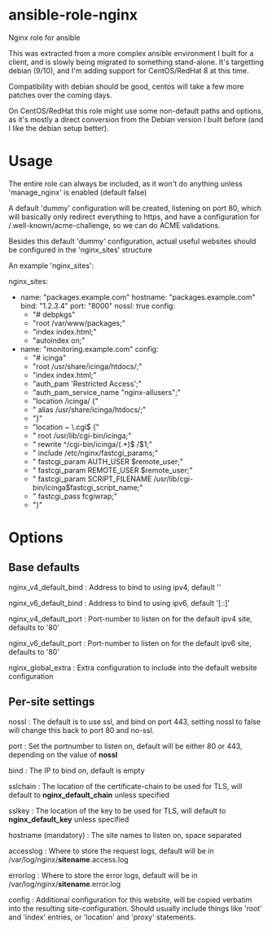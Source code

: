 # ansible-role-nginx
Nginx role for ansible

This was extracted from a more complex ansible environment I built for a client, and is slowly being migrated to something stand-alone.
It's targetting debian (9/10), and I'm adding support for CentOS/RedHat 8 at this time.

Compatibility with debian should be good, centos will take a few more patches over the coming days.

On CentOS/RedHat this role might use some non-default paths and options, as it's mostly a
direct conversion from the Debian version I built before (and I like the debian setup
better).

# Usage

The entire role can always be included, as it won't do anything unless 'manage_nginx' is enabled (default false)

A default 'dummy' configuration will be created, listening on port 80, which will basically only redirect everything to https, and have a configuration for /.well-known/acme-challenge, so we can do ACME validations.

Besides this default 'dummy' configuration, actual useful websites should be configured in the 'nginx_sites' structure

An example 'nginx_sites':

nginx_sites:
  - name: "packages.example.com"
    hostname: "packages.example.com"
    bind: "1.2.3.4"
    port: "8000"
    nossl: true
    config:
      - "# debpkgs"
      - "root /var/www/packages;"
      - "index index.html;"
      - "autoindex on;"
  - name: "monitoring.example.com"
    config:
      - "# icinga"
      - "root /usr/share/icinga/htdocs/;"
      - "index index.html;"
      - "auth_pam 'Restricted Access';"
      - "auth_pam_service_name \"nginx-allusers\";"
      - "location /icinga/ {"
      - "    alias /usr/share/icinga/htdocs/;"
      - "}" 
      - "location ~ \\.cgi$ {"
      - "    root /usr/lib/cgi-bin/icinga;"
      - "    rewrite ^/cgi-bin/icinga/(.*)$ /$1;"
      - "    include /etc/nginx/fastcgi_params;"
      - "    fastcgi_param AUTH_USER $remote_user;"
      - "    fastcgi_param REMOTE_USER $remote_user;"
      - "    fastcgi_param SCRIPT_FILENAME /usr/lib/cgi-bin/icinga$fastcgi_script_name;"
      - "    fastcgi_pass fcgiwrap;"
      - "}" 

# Options

## Base defaults

nginx_v4_default_bind
: Address to bind to using ipv4, default ''

nginx_v6_default_bind
: Address to bind to using ipv6, default '[::]'

nginx_v4_default_port
: Port-number to listen on for the default ipv4 site, defaults to '80'

nginx_v6_default_port
: Port-number to listen on for the default ipv6 site, defaults to '80'

nginx_global_extra
: Extra configuration to include into the default website configuration


## Per-site settings
nossl
: The default is to use ssl, and bind on port 443, setting nossl to false will change this back to port 80 and no-ssl.

port
: Set the portnumber to listen on, default will be either 80 or 443, depending on the value of **nossl**

bind
: The IP to bind on, default is empty

sslchain
: The location of the certificate-chain to be used for TLS, will default to **nginx_default_chain** unless specified

sslkey
: The location of the key to be used for TLS, will default to **nginx_default_key** unless specified

hostname (mandatory)
: The site names to listen on, space separated

accesslog
: Where to store the request logs, default will be in /var/log/nginx/**sitename**.access.log

errorlog
: Where to store the error logs, default will be in /var/log/nginx/**sitename**.error.log

config
: Additional configuration for this website, will be copied verbatim into the resulting site-configuration. Should usually include things like 'root' and 'index' entries, or 'location' and 'proxy' statements.



